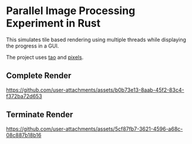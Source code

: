 # Parallel Image Processing Experiment in Rust

This simulates tile based rendering using multiple threads while displaying the progress in a GUI.

The project uses [tao](https://docs.rs/tao/latest/tao/) and [pixels](https://docs.rs/pixels/latest/pixels/).

## Complete Render
https://github.com/user-attachments/assets/b0b73e13-8aab-45f2-83c4-f372ba72d653

## Terminate Render
https://github.com/user-attachments/assets/5cf87fb7-3621-4596-a68c-08c887b18b16

